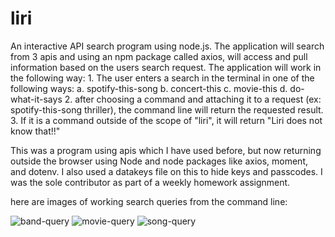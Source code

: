 # liri
An interactive API search program using node.js. The application will search from 3 apis and using an npm package called axios, will access and pull information based on the users search request. The application will work in the following way: 1. The user enters a search in the terminal in one of the following ways: a. spotify-this-song b. concert-this c. movie-this d. do-what-it-says 2. after choosing a command and attaching it to a request (ex: spotify-this-song thriller), the command line will return the requested result. 3. If it is a command outside of the scope of "liri", it will return "Liri does not know that!!"

This was a program using apis which I have used before, but now returning outside the browser using Node and node packages like axios, moment, and dotenv. I also used a datakeys file on this to hide keys and passcodes. I was the sole contributor as part of a weekly homework assignment.

here are images of working search queries from the command line:

![band-query]("https://github.com/mbowler03/liri/blob/master/img/band-screen-shot.JPG")
![movie-query]("https://github.com/mbowler03/liri/blob/master/img/movie-screen-shot.JPG")
![song-query]("https://github.com/mbowler03/liri/blob/master/img/song-screen-shot.JPG")

